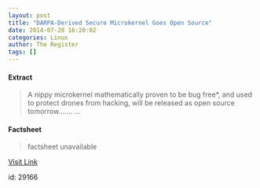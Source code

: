 ```yaml
---
layout: post
title: "DARPA-Derived Secure Microkernel Goes Open Source"
date: 2014-07-28 16:20:02
categories: Linux
author: The Register
tags: []
---
```



#### Extract
>A nippy microkernel mathematically proven to be bug free*, and used to protect drones from hacking, will be released as open source tomorrow.…......

#### Factsheet
>factsheet unavailable

[Visit Link](https://www.linux.com/news/software/applications/782017-darpa-derived-secure-microkernel-goes-open-source/)

id:   29166


